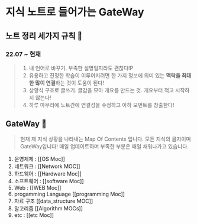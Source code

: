 


# 지식 노트로 들어가는 GateWay

## 노트 정리 세가지 규칙 🌱

### 22.07 ~ 현재

> 1. 내 언어로 바꾸기. 부족한 설명일지라도 괜찮다!P
> 2. 유용하고 진정한 학습이 이루어지려면 한 가지 정보에 의미 있는 **맥락을 최대한 많이 연결**하는 것이 도움이 된다!
> 3. 상향식 구조로 글쓰기. 글감을 모아 개요를 만드는 것. 개요부터 적고 시작하지 않는다!
> 4. 하루 마무리에 노트간에 연결성을 수정하고 아하 모먼트를 창출한다!

## GateWay 🚪
> 현재 제 지식 상황을 나타내는 Map Of Contents 입니다. 모든 지식의 골자이며 GateWay입니다! 
> 매일 업데이트하며 부족한 부분은 매일 채워나가고 있습니다. 


 1. 운영체제 : [[OS Moc]]         
 2. 네트워크 : [[Network MOC]]            
 3. 하드웨어 : [[Hardware Moc]]
 4. 소프트웨어 : [[software Moc]]
 5. Web : [[WEB Moc]]
 6. progamming Language [[programming Moc]]    
 7. 자료 구조 [[data_structure MOC]]    
 8. 알고리즘  [[Algorithm MOCs]]
 9. etc : [[etc Moc]]








